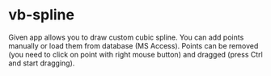 # vb-spline
Given app allows you to draw custom cubic spline. You can add points manually or load them from database (MS Access). Points can be removed (you need to click on point with right mouse button) and dragged (press Ctrl and start dragging).
